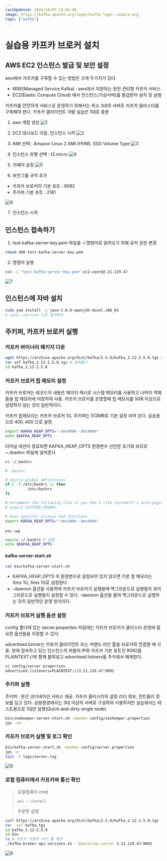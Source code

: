 ```yaml
---
lastUpdated: 2024/10/07 14:56:00
image: https://kafka.apache.org/logos/kafka_logo--simple.png
tags: ["kafka"]
---
```


# 실습용 카프카 브로커 설치

## AWS EC2 인스턴스 발급 및 보안 설정

aws에서 카프카를 구축할 수 있는 방법은 크게 두가지가 있다
 - MSK(Managed Service Kafka) : aws에서 지원하는 완전 관리형 카프카 서비스
 - EC2(Elastic Compute Cloud) 에서 인스턴스(가상서버)를 발급받아 설치 및 실행

카프카를 안전하게 서비스로 운영하기 위해서는 최소 3대의 서버로 카프카 클러스터를 구축해야 한다. 
카프카 클라이언트 개발 실습은 1대로 충분

1. aws 계정 생성
![1](~@image/2024/kafka/1.png)  

2. EC2 대시보드 이동, 인스턴스 시작
![2](~@image/2024/kafka/2.png)  

3. AMI 선택 : Amazon Linux 2 AMI (HVM), SSD Volume Type
![3](~@image/2024/kafka/3.png)

4. 인스턴스 유형 선택 : t2.micro
![4](~@image/2024/kafka/4.png)  

5. 키페어 설정
![5](~@image/2024/kafka/5.png)

6. 보안그룹 규칙 추가
- 카프카 브로커의 기본 포트 : 9092
- 주키퍼 기본 포트 : 2181  

![6](~@image/2024/kafka/6.png)

7. 인스턴스 시작


## 인스턴스 접속하기

1. test-kafka-server-key.pem 파일을 -i 명령어로 읽어오기 위해 유저 권한 변경

```sh
chmod 400 test-kafka-server-key.pem
```

2. 명령어 실행
```sh
ssh -i "test-kafka-server-key.pem" ec2-user@3.21.129.47
```
![7](~@image/2024/kafka/7.png)

## 인스턴스에 자바 설치

```sh
sudo yum install -y java-1.8.0-openjdk-devel.x86_64
# java -version 으로 설치확인
```

## 주키퍼, 카프카 브로커 실행

### 카프카 바이너리 패키지 다운

```sh
wget https://archive.apache.org/dist/kafka/2.5.0/kafka_2.12-2.5.0.tgz # 카프카 패키지 다운
tar xvf kafka_2.12-2.5.0.tgz # 압축풀기
cd kafka_2.12-2.5.0
```

### 카프카 브로커 힙 메모리 설정
카프카 브로커는 레코드의 내용은 페이지 캐시로 시스템 메모리를 사용하고 나머지 객체들을 힙 메모리에 저장하여 사용. 카프카 브로커를 운영할때 힙 메모리를 5GB 이상으로 설정하지 않는 것이 일반적이다.

카프카 힙메모리는 카프카 브로커 1G, 주키퍼는 512MB로 기본 설정 되어 있다. 실습용으로 400, 400 으로 설정

```sh
export KAFKA_HEAP_OPTS="-Xmx400m -Xms400m"
echo $KAFKA_HEAP_OPTS
```
터미널 세션이 종료되면 KAFKA_HEAP_OPTS 환경변수 선언문 초기화 되므로 ~./bashrc 파일에 넣어준다

```sh
vi ~/.bashrc

# .bashrc

# Source global definitions
if [ -f /etc/bashrc ]; then
        . /etc/bashrc
fi

# Uncomment the following line if you don't like systemctl's auto-paging feature:
# export SYSTEMD_PAGER=

# User specific aliases and functions
export KAFKA_HEAP_OPTS="-Xms400m -Xms400m" 
```
`esc` `:wq`

```sh
source ~/.bashrc # 실행
echo $KAFKA_HEAP_OPTS
```

#### kafka-server-start.sh
```sh
cat bin/kafka-server-start.sh
```
- KAFKA_HEAP_OPTS 이 환경변수로 설정되어 있지 않으면 기본 힙 메모리는 Xms 1G, Xms 1G로 설정된다
- -daemon 옵션을 사용하여 카프카 브로커가 실행될때 백그라운드로 실행될지 포어그라운드로 실행될지 설정할 수 있다. -daemon 옵션을 붙여 백그라운드로 실행하는 것이 일반적인 운영 방식이다.

### 카프카 브로커 실행 옵션 설정

config 폴더에 있는 server.properties 파일에는 카프카 브로커가 클러스터 운영에 필요한 옵션들을 지정할 수 있다.

advertised.listner는 카프카 클라이언트 또는 커맨드 라인 툴을 브로커와 연결할 때 사용. 현재 접속하고 있는 인스턴스의 퍼블릭 IP와 카프카 기본 포트인 9092를 PLAINTEXT://와 함께 붙여넣고 advertised.listners를 주석에서 해제한다.

```sh
vi config/server.properties
advertised.listeners=PLAINTEXT://3.21.129.47:9092
```

### 주키퍼 실행

주키퍼 : 분산 코디네이션 서비스 제공. 카프카 클러스터의 설정 리더 정보, 컨트롤러 정보를 담고 있다. 상용환경에서는 3대 이상의 서버로 구성하여 사용하지만 실습에서는 테스트용으로 1대만 실행(Quick-and-dirty single node)

```sh
bin/zookeeper-server-start.sh -daemon config/zookeeper.properties
jps -vm
```

### 카프카 브로커 실행 및 로그 확인

```sh
bin/kafka-server-start.sh -daemon config/server.properties
jps -m
tail -f logs/server.log
```

![9](~@image/2024/kafka/8.png)

### 로컬 컴퓨터에서 카프카와 통신 확인

> 로컬컴퓨터 cmd
> ```
> wsl --install
> ```
> 우분투 실행


```sh
curl https://archive.apache.org/dist/kafka/2.5.0/kafka_2.12-2.5.0.tgz --output kafka.tgz
tar -xvf kafka.tgz
cd kafka_2.12-2.5.0
cd bin
ls # 카프카 커맨드 라인 툴 확인
./kafka-broker-api-versions.sh --bootstrap-server 3.21.129.47:9092
```

![8](~@image/2024/kafka/8.png)









